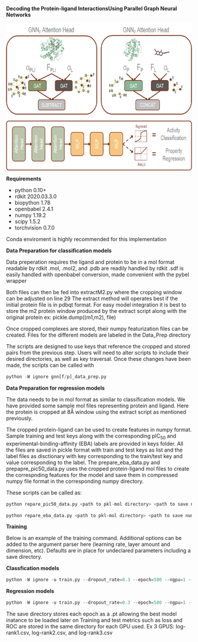 **Decoding the Protein-ligand InteractionsUsing Parallel Graph Neural Networks**

<img align="center" src="updatedfig1.png" width="600" height="400">

**Requirements**

  * python                    0.10+
  * rdkit                     2020.03.3.0
  * biopython                 1.78
  * openbabel                 2.4.1
  * numpy                     1.19.2
  * scipy                     1.5.2
  * torchvision               0.7.0


Conda enviroment is highly recommended for this implementation

**Data Preparation for classification models**


Data preperation requires the ligand and protein to be in a mol format readable by rdkit
.mol, .mol2, and .pdb are readily handled by rdkit
.sdf is easily handled with openbabel conversion, made convenient with the pybel wrapper

Both files can then be fed into extractM2.py where the cropping window can be adjusted on line 29
The extract method will operates best if the initial protein file is in pdbqt format.
For easy model integration it is best to store the m2 protein window produced by the
extract script along with the original protein ex: pickle.dump((m1,m2), file)

Once cropped complexes are stored, their numpy featurization files can be created.
Files for the different models are labeled in the Data_Prep directory

The scripts are designed to use keys that reference the cropped and stored pairs
from the previous step. Users will need to alter scripts to include their desired
directories, as well as key traversal. Once these changes have been made, the scripts
can be called with 

```python
python -W ignore gnn[f/p]_data_prep.py
```

**Data Preparation for regression models**


The data needs to be in mol format as similar to classification models. 
We have provided some sample mol files representing protein and ligand.
Here the protein is cropped at 8Å window using the extract script as mentioned previously.

The cropped protein-ligand can be used to create features in numpy format. 
Sample training and test keys along with the corresponding pIC<sub>50</sub> and experimental-binding-affinity (EBA) labels are provided in keys folder.
All the files are saved in pickle format with train and test keys as list and the label files as disctionary with key corresponding to the train/test key and value corresponding to the label. The prepare_eba_data.py and prepapre_pic50_data.py uses the cropped protein-ligand mol files to create the correspnding features for the model and save them in compressed numpy file format in the corresponding numpy directory.

These scripts can be called as:

```python
python repare_pic50_data.py <path to pkl-mol directory> <path to save numpy features>
```
```python
python repare_eba_data.py <path to pkl-mol directory> <path to save numpy features>
```
**Training**


Below is an example of the training command. Additional options can be added to the 
argument parser here (learning rate, layer amount and dimension, etc). Defaults are
in place for undeclared parameters including a save directory. 

**Classfication models**

```python
python -W ignore -u train.py --dropout_rate=0.3 --epoch=500 --ngpu=1 --batch_size=32 --num_workers=0  --train_keys=<your_training_keys.pkl>  --test_keys=<your_test_keys.pkl>
```

**Regression models**

```python
python -W ignore -u train.py --dropout_rate=0.3 --epoch=500 --ngpu=1 --batch_size=1 --num_workers=0 --data_dir=<path to feature-numpy folder> --train_keys=<your_training_keys.pkl>  --test_keys=<your_test_keys.pkl>
```


The save directory stores each epoch as a .pt allowing the best model inatance to be loaded
later on
Training and test metrics such as loss and ROC are stored in the same directory for each GPU
used. Ex 3 GPUS: log-rank1.csv, log-rank2.csv, and log-rank3.csv
